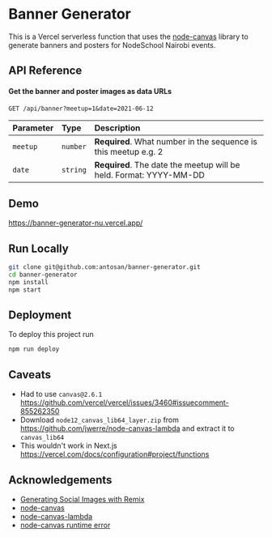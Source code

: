 # Banner Generator

This is a Vercel serverless function that uses the [node-canvas](https://github.com/Automattic/node-canvas) library to generate banners and posters for NodeSchool Nairobi events.

## API Reference

#### Get the banner and poster images as data URLs

```http
GET /api/banner?meetup=1&date=2021-06-12
```

| Parameter | Type     | Description                                                        |
| :-------- | :------- | :----------------------------------------------------------------- |
| `meetup`  | `number` | **Required**. What number in the sequence is this meetup e.g. 2    |
| `date`    | `string` | **Required**. The date the meetup will be held. Format: YYYY-MM-DD |

## Demo

https://banner-generator-nu.vercel.app/

## Run Locally

```bash
git clone git@github.com:antosan/banner-generator.git
cd banner-generator
npm install
npm start
```

## Deployment

To deploy this project run

```bash
npm run deploy
```

## Caveats

- Had to use `canvas@2.6.1` https://github.com/vercel/vercel/issues/3460#issuecomment-855262350
- Download `node12_canvas_lib64_layer.zip` from https://github.com/jwerre/node-canvas-lambda and extract it to `canvas_lib64`
- This wouldn't work in Next.js https://vercel.com/docs/configuration#project/functions

## Acknowledgements

- [Generating Social Images with Remix](https://camchenry.com/blog/generating-social-images-with-remix)
- [node-canvas](https://github.com/Automattic/node-canvas)
- [node-canvas-lambda](https://github.com/jwerre/node-canvas-lambda)
- [node-canvas runtime error](https://github.com/vercel/vercel/issues/3460)
